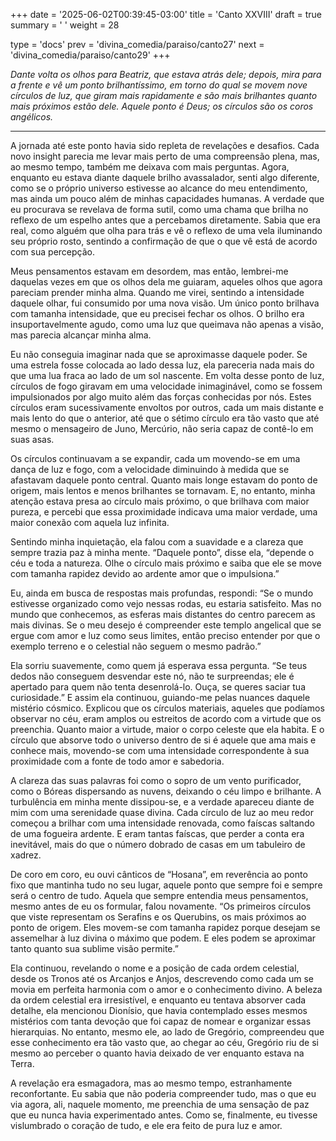 +++
date = '2025-06-02T00:39:45-03:00'
title = 'Canto XXVIII'
draft = true
summary = ' '
weight = 28

type = 'docs'
prev = 'divina_comedia/paraiso/canto27'
next = 'divina_comedia/paraiso/canto29'
+++

_Dante volta os olhos para Beatriz, que estava atrás dele; depois, mira para a frente e vê um ponto brilhantíssimo, em torno do qual se movem nove círculos de luz, que giram mais rapidamente e são mais brilhantes quanto mais próximos estão dele. Aquele ponto é Deus; os círculos são os coros angélicos._

---

A jornada até este ponto havia sido repleta de revelações e desafios. Cada novo insight parecia me levar mais perto de uma compreensão plena, mas, ao mesmo tempo, também me deixava com mais perguntas. Agora, enquanto eu estava diante daquele brilho avassalador, senti algo diferente, como se o próprio universo estivesse ao alcance do meu entendimento, mas ainda um pouco além de minhas capacidades humanas. A verdade que eu procurava se revelava de forma sutil, como uma chama que brilha no reflexo de um espelho antes que a percebamos diretamente. Sabia que era real, como alguém que olha para trás e vê o reflexo de uma vela iluminando seu próprio rosto, sentindo a confirmação de que o que vê está de acordo com sua percepção.

Meus pensamentos estavam em desordem, mas então, lembrei-me daquelas vezes em que os olhos dela me guiaram, aqueles olhos que agora pareciam prender minha alma. Quando me virei, sentindo a intensidade daquele olhar, fui consumido por uma nova visão. Um único ponto brilhava com tamanha intensidade, que eu precisei fechar os olhos. O brilho era insuportavelmente agudo, como uma luz que queimava não apenas a visão, mas parecia alcançar minha alma.

Eu não conseguia imaginar nada que se aproximasse daquele poder. Se uma estrela fosse colocada ao lado dessa luz, ela pareceria nada mais do que uma lua fraca ao lado de um sol nascente. Em volta desse ponto de luz, círculos de fogo giravam em uma velocidade inimaginável, como se fossem impulsionados por algo muito além das forças conhecidas por nós. Estes círculos eram sucessivamente envoltos por outros, cada um mais distante e mais lento do que o anterior, até que o sétimo círculo era tão vasto que até mesmo o mensageiro de Juno, Mercúrio, não seria capaz de contê-lo em suas asas.

Os círculos continuavam a se expandir, cada um movendo-se em uma dança de luz e fogo, com a velocidade diminuindo à medida que se afastavam daquele ponto central. Quanto mais longe estavam do ponto de origem, mais lentos e menos brilhantes se tornavam. E, no entanto, minha atenção estava presa ao círculo mais próximo, o que brilhava com maior pureza, e percebi que essa proximidade indicava uma maior verdade, uma maior conexão com aquela luz infinita.

Sentindo minha inquietação, ela falou com a suavidade e a clareza que sempre trazia paz à minha mente. “Daquele ponto”, disse ela, “depende o céu e toda a natureza. Olhe o círculo mais próximo e saiba que ele se move com tamanha rapidez devido ao ardente amor que o impulsiona.”

Eu, ainda em busca de respostas mais profundas, respondi: “Se o mundo estivesse organizado como vejo nessas rodas, eu estaria satisfeito. Mas no mundo que conhecemos, as esferas mais distantes do centro parecem as mais divinas. Se o meu desejo é compreender este templo angelical que se ergue com amor e luz como seus limites, então preciso entender por que o exemplo terreno e o celestial não seguem o mesmo padrão.”

Ela sorriu suavemente, como quem já esperava essa pergunta. “Se teus dedos não conseguem desvendar este nó, não te surpreendas; ele é apertado para quem não tenta desenrolá-lo. Ouça, se queres saciar tua curiosidade.” E assim ela continuou, guiando-me pelas nuances daquele mistério cósmico. Explicou que os círculos materiais, aqueles que podíamos observar no céu, eram amplos ou estreitos de acordo com a virtude que os preenchia. Quanto maior a virtude, maior o corpo celeste que ela habita. E o círculo que absorve todo o universo dentro de si é aquele que ama mais e conhece mais, movendo-se com uma intensidade correspondente à sua proximidade com a fonte de todo amor e sabedoria.

A clareza das suas palavras foi como o sopro de um vento purificador, como o Bóreas dispersando as nuvens, deixando o céu limpo e brilhante. A turbulência em minha mente dissipou-se, e a verdade apareceu diante de mim com uma serenidade quase divina. Cada círculo de luz ao meu redor começou a brilhar com uma intensidade renovada, como faíscas saltando de uma fogueira ardente. E eram tantas faíscas, que perder a conta era inevitável, mais do que o número dobrado de casas em um tabuleiro de xadrez.

De coro em coro, eu ouvi cânticos de “Hosana”, em reverência ao ponto fixo que mantinha tudo no seu lugar, aquele ponto que sempre foi e sempre será o centro de tudo. Aquela que sempre entendia meus pensamentos, mesmo antes de eu os formular, falou novamente. “Os primeiros círculos que viste representam os Serafins e os Querubins, os mais próximos ao ponto de origem. Eles movem-se com tamanha rapidez porque desejam se assemelhar à luz divina o máximo que podem. E eles podem se aproximar tanto quanto sua sublime visão permite.”

Ela continuou, revelando o nome e a posição de cada ordem celestial, desde os Tronos até os Arcanjos e Anjos, descrevendo como cada um se movia em perfeita harmonia com o amor e o conhecimento divino. A beleza da ordem celestial era irresistível, e enquanto eu tentava absorver cada detalhe, ela mencionou Dionísio, que havia contemplado esses mesmos mistérios com tanta devoção que foi capaz de nomear e organizar essas hierarquias. No entanto, mesmo ele, ao lado de Gregório, compreendeu que esse conhecimento era tão vasto que, ao chegar ao céu, Gregório riu de si mesmo ao perceber o quanto havia deixado de ver enquanto estava na Terra.

A revelação era esmagadora, mas ao mesmo tempo, estranhamente reconfortante. Eu sabia que não poderia compreender tudo, mas o que eu via agora, ali, naquele momento, me preenchia de uma sensação de paz que eu nunca havia experimentado antes. Como se, finalmente, eu tivesse vislumbrado o coração de tudo, e ele era feito de pura luz e amor.